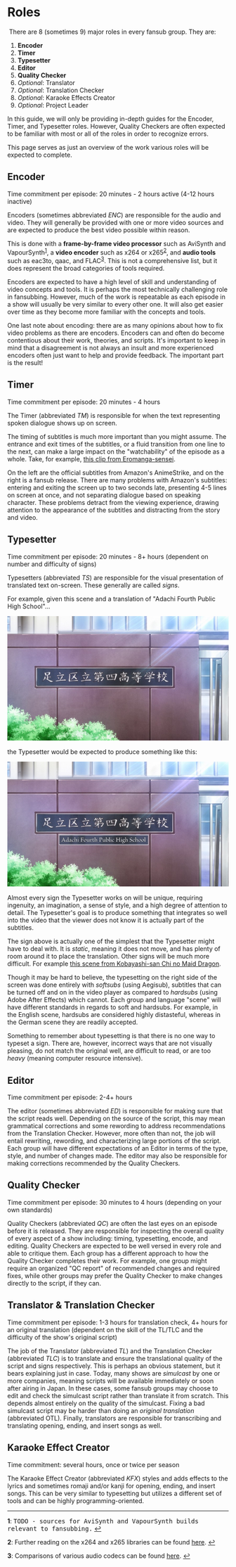 # Roles

 There are 8 (sometimes 9) major roles in every fansub group. They are:

1.  **Encoder**
2.  **Timer**
3.  **Typesetter**
4.  **Editor**
5.  **Quality Checker**
6.  *Optional*: Translator
7.  *Optional*: Translation Checker
8.  *Optional*: Karaoke Effects Creator
9.  *Optional*: Project Leader

In this guide, we will only be providing in-depth guides for the
Encoder, Timer, and Typesetter roles. However, Quality Checkers are
often expected to be familiar with most or all of the roles in order to
recognize errors.

This page serves as just an overview of the work
various roles will be expected to complete.

## Encoder

Time commitment per episode: 20 minutes - 2 hours active (4-12 hours
inactive)

Encoders (sometimes abbreviated *ENC*) are responsible for the audio
and video. They will generally be provided with one or more video sources
and are expected to produce the best video possible within reason.

This is done with a **frame-by-frame video processor** such as AviSynth
and VapourSynth<sup name="a1">[1](#fn1)</sup>,
a **video encoder** such as x264 or x265<sup name="a2">[2](#fn2)</sup>,
and **audio tools** such as eac3to, qaac,
and FLAC<sup name="a3">[3](#fn3)</sup>.
This is not a comprehensive list,
but it does represent the broad categories of tools required.

Encoders are expected to have a high level of skill and understanding of
video concepts and tools. It is perhaps the most technically challenging
role in fansubbing. However, much of the work is repeatable as each
episode in a show will usually be very similar to every other one. It
will also get easier over time as they become more familiar with the
concepts and tools.

One last note about encoding: there are as many opinions about how to
fix video problems as there are encoders. Encoders can and often do
become contentious about their work, theories, and scripts. It's
important to keep in mind that a disagreement is not always an insult
and more experienced encoders often just want to help and provide
feedback. The important part is the result\!

## Timer

Time commitment per episode: 20 minutes - 4 hours

The Timer (abbreviated *TM*) is responsible for when the text
representing spoken dialogue shows up on screen.

The timing of subtitles is much more important than you might assume.
The entrance and exit times of the subtitles,
or a fluid transition from one line to the next,
can make a large impact on the "watchability" of the episode as a whole. Take,
for example, [this clip from
Eromanga-sensei](https://www.youtube.com/watch?v=DFYvoGVFfX4).

On the left are the official subtitles from Amazon's AnimeStrike,
and on the right is a fansub release. There are many problems with Amazon's
subtitles: entering and exiting the screen up to two seconds
late, presenting 4-5 lines on screen at once, and not separating
dialogue based on speaking character. These problems detract from the
viewing experience, drawing attention to the appearance of the subtitles
and distracting from the story and video.

## Typesetter

Time commitment per episode: 20 minutes - 8+ hours (dependent on number
and difficulty of signs)

Typesetters (abbreviated *TS*) are responsible for the visual
presentation of translated text on-screen. These generally are called *signs*.

For example, given this scene and a translation of "Adachi Fourth Public
High
School"...

![\[DameDesuYo\]-Eromanga-sensei---01-(1920x1080-10bit-AAC)-\[05CB518E\].mkv\_snapshot\_03.11\_\[2017.08.18\_21.14.55\].jpg](images/cnvimage100.png)

the Typesetter would be expected to produce something like
this:

![\[DameDesuYo\]-Eromanga-sensei---01-(1920x1080-10bit-AAC)-\[05CB518E\].mkv\_snapshot\_03.11\_\[2017.08.18\_21.14.43\].jpg](images/cnvimage101.png)

Almost every sign the Typesetter works on will be unique, requiring ingenuity,
an imagination, a sense of style, and a high degree of attention to
detail. The Typesetter's goal is to produce something that integrates so
well into the video that the viewer does not know it is actually part of
the subtitles.

The sign above is actually one of the simplest that the Typesetter might
have to deal with. It is *static*, meaning it does not move, and has
plenty of room around it to place the translation. Other signs will be
much more difficult. For example [this scene from Kobayashi-san Chi no
Maid Dragon](https://www.youtube.com/watch?v=4BVgygZe7WY).

Though it may be hard to believe, the typesetting on the right side of
the screen was done entirely with *softsubs* (using Aegisub), subtitles
that can be turned off and on in the video player as compared
to *hardsubs* (using Adobe After Effects) which cannot. Each group and
language "scene" will have different standards in regards to soft and
hardsubs. For example, in the English scene, hardsubs are considered
highly distasteful, whereas in the German scene they are readily
accepted.

Something to remember about typesetting is that there is no one way to
typeset a sign. There are, however, incorrect ways that are not visually
pleasing, do not match the original well, are difficult to read, or are
too *heavy* (meaning computer resource intensive).

## Editor

Time commitment per episode: 2-4+ hours

The editor (sometimes abbreviated *ED*) is responsible for making sure that
the script reads well. Depending on the source of the script,
this may mean grammatical corrections and some rewording
to address recommendations from the Translation Checker.
However, more often than not, the job will entail
rewriting, rewording, and characterizing large portions of the script.
Each group will have different expectations of an Editor in terms of the
type, style, and number of changes made. The editor may also be responsible
for making corrections recommended by the Quality Checkers.

## Quality Checker

Time commitment per episode: 30 minutes to 4 hours (depending on your
own standards)

Quality Checkers (abbreviated *QC*) are often the last eyes on an
episode before it is released. They are responsible for inspecting the
overall quality of every aspect of a show including: timing,
typesetting, encode, and editing. Quality Checkers are expected to be well
versed in every role and able to critique them. Each group has a
different approach to how the Quality Checker completes their work. For
example, one group might require an organized "QC report" of recommended
changes and required fixes, while other groups may prefer the Quality
Checker to make changes directly to the script, if they can.

## Translator & Translation Checker

Time commitment per episode: 1-3 hours for translation check,
4+ hours for an original translation (dependent on the skill of the TL/TLC
and the difficulty of the show's original script)

The job of the Translator (abbreviated *TL*) and the Translation Checker
(abbreviated *TLC*) is to translate and ensure the translational quality
of the script and signs respectively. This is perhaps an obvious statement,
but it bears explaining just in case. Today, many shows are
*simulcast* by one or more companies, meaning scripts will be available
immediately or soon after airing in Japan. In these cases, some
fansub groups may choose to edit and check the simulcast script
rather than translate it from scratch. This depends almost
entirely on the quality of the simulcast. Fixing a bad simulcast script
may be harder than doing an *original translation* (abbreviated OTL).
Finally, translators are responsible for transcribing and translating
opening, ending, and insert songs as well.

## Karaoke Effect Creator

Time commitment: several hours, once or twice per season

The Karaoke Effect Creator (abbreviated *KFX*) styles and
adds effects to the lyrics and sometimes romaji and/or kanji for
opening, ending, and insert songs. This can be very similar to
typesetting but utilizes a different set of tools and can be highly
programming-oriented.

***

<b name="fn1">1</b>: <kbd>TODO - sources for AviSynth and VapourSynth builds
relevant to fansubbing.</kbd> [↩](#a1)

<b name="fn2">2</b>: Further reading on the x264 and x265 libraries can be
found [here](https://www.reddit.com/r/anime/comments/8ktmvu/nerdpost_how_fansubbers_make_your_anime_look/). [↩](#a2)

<b name="fn3">3</b>: Comparisons of various audio codecs can be found
[here](https://en.wikipedia.org/wiki/Comparison_of_audio_coding_formats). [↩](#a3)
